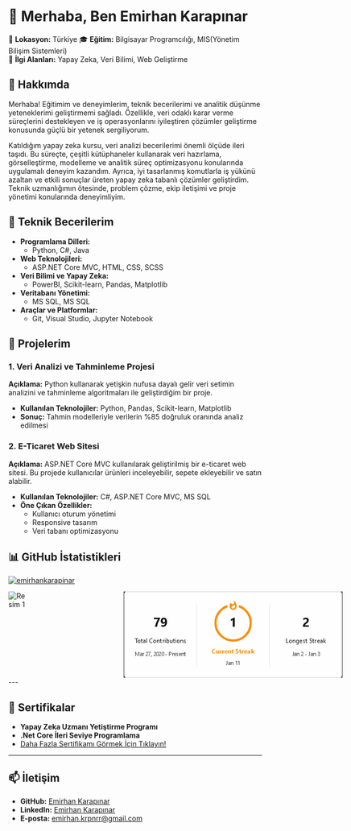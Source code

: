 # 👋 Merhaba, Ben Emirhan Karapınar

📍 **Lokasyon:** Türkiye
🎓 **Eğitim:** Bilgisayar Programcılığı, MIS(Yönetim Bilişim Sistemleri)                                                                            
💼 **İlgi Alanları:** Yapay Zeka, Veri Bilimi, Web Geliştirme               
                                                                                                                 

## 🌟 Hakkımda
Merhaba! Eğitimim ve deneyimlerim, teknik becerilerimi ve analitik düşünme yeteneklerimi geliştirmemi sağladı. Özellikle, veri odaklı karar verme süreçlerini destekleyen ve iş operasyonlarını iyileştiren çözümler geliştirme konusunda güçlü bir yetenek sergiliyorum.

Katıldığım yapay zeka kursu, veri analizi becerilerimi önemli ölçüde ileri taşıdı. Bu süreçte, çeşitli kütüphaneler kullanarak veri hazırlama, görselleştirme, modelleme ve analitik süreç optimizasyonu konularında uygulamalı deneyim kazandım. Ayrıca, iyi tasarlanmış komutlarla iş yükünü azaltan ve etkili sonuçlar üreten yapay zeka tabanlı çözümler geliştirdim. Teknik uzmanlığımın ötesinde, problem çözme, ekip iletişimi ve proje yönetimi konularında deneyimliyim. 
<body>
  


  
  ## 🚀 Teknik Becerilerim
- **Programlama Dilleri:**
  - Python, C#, Java
- **Web Teknolojileri:**
  - ASP.NET Core MVC, HTML, CSS, SCSS
- **Veri Bilimi ve Yapay Zeka:**
  - PowerBI, Scikit-learn, Pandas, Matplotlib
- **Veritabanı Yönetimi:**
  - MS SQL, MS SQL
- **Araçlar ve Platformlar:**
  - Git, Visual Studio, Jupyter Notebook


## 📂 Projelerim
### 1. **Veri Analizi ve Tahminleme Projesi**
**Açıklama:** Python kullanarak yetişkin nufusa dayalı gelir veri setimin analizini ve tahminleme algoritmaları ile geliştirdiğim bir proje.
- **Kullanılan Teknolojiler:** Python, Pandas, Scikit-learn, Matplotlib
- **Sonuç:** Tahmin modelleriyle verilerin %85 doğruluk oranında analiz edilmesi


### 2. **E-Ticaret Web Sitesi**
**Açıklama:** ASP.NET Core MVC kullanılarak geliştirilmiş bir e-ticaret web sitesi. Bu projede kullanıcılar ürünleri inceleyebilir, sepete ekleyebilir ve satın alabilir.
- **Kullanılan Teknolojiler:** C#, ASP.NET Core MVC, MS SQL
- **Öne Çıkan Özellikler:**
  - Kullanıcı oturum yönetimi
  - Responsive tasarım
  - Veri tabanı optimizasyonu


## 📊 GitHub İstatistikleri
<p align="left"> <a href="https://github.com/ryo-ma/github-profile-trophy"><img src="https://github-profile-trophy.vercel.app/?username=emirhankarapinar&theme=radical" alt="emirhankarapinar" /></a> </p>

<div style="display: flex;">
  <img src="https://github-readme-stats.vercel.app/api/top-langs/?username=emirhankarapinar&layout=compact&theme=radical" alt="Resim 1">  &nbsp;&nbsp;&nbsp;&nbsp;&nbsp;&nbsp;&nbsp;&nbsp;&nbsp;&nbsp;&nbsp;&nbsp;&nbsp;&nbsp;&nbsp;&nbsp;&nbsp;&nbsp;&nbsp;&nbsp;&nbsp;&nbsp;&nbsp;&nbsp;&nbsp;&nbsp;&nbsp;&nbsp;&nbsp;&nbsp;&nbsp;&nbsp;&nbsp;&nbsp;&nbsp;&nbsp;&nbsp;&nbsp;&nbsp;&nbsp;&nbsp;&nbsp;&nbsp;&nbsp;&nbsp;&nbsp;&nbsp;&nbsp;
  <img src="https://github.com/emirhankarapinar/EmirhanKarapinar/blob/main/GitHub_Profile_Readme.png" alt="Resim 2">
</div>
---

## 📜 Sertifikalar
- **Yapay Zeka Uzmanı Yetiştirme Programı**
- **.Net Core İleri Seviye Programlama**
- [Daha Fazla Sertifikamı Görmek İçin Tıklayın!](https://drive.google.com/drive/folders/1ZgNTk7NZgiTApGZgsJ8VfqEj27FMfcSs?usp=sharing)

---

## 📫 İletişim
- **GitHub:** [Emirhan Karapınar](https://github.com/emirhankarapinar)
- **LinkedIn:** [Emirhan Karapınar](https://linkedin.com/in/emirhan-karapinar/)
- **E-posta:** emirhan.krpnrr@gmail.com

